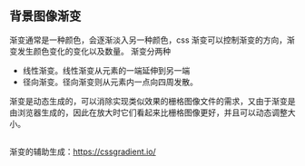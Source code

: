 
## 背景图像渐变
渐变通常是一种颜色，会逐渐淡入另一种颜色，css 渐变可以控制渐变的方向，渐变发生颜色变化的变化以及数量。
渐变分两种
* 线性渐变。线性渐变从元素的一端延伸到另一端
* 径向渐变。径向渐变则从元素内一点向四周发散。

渐变是动态生成的，可以消除实现类似效果的栅格图像文件的需求，又由于渐变是由浏览器生成的，因此在放大时它们看起来比栅格图像更好，并且可以动态调整大小。


## 
渐变的辅助生成：https://cssgradient.io/